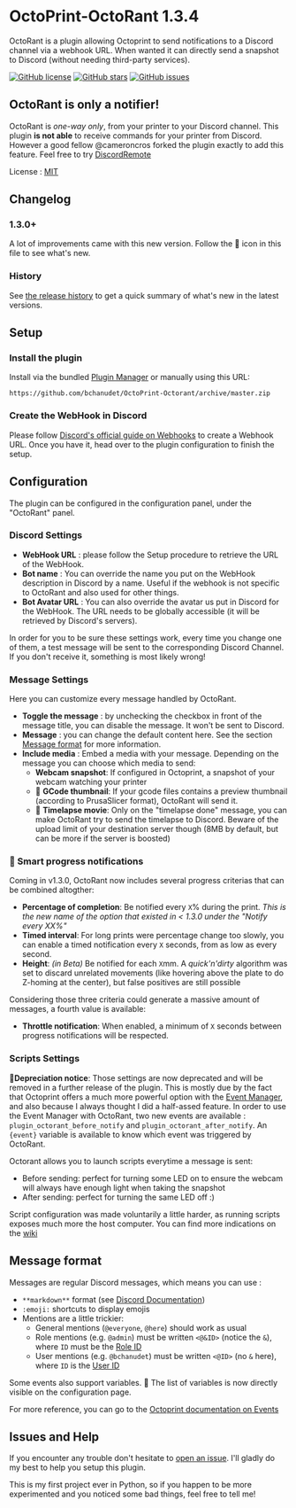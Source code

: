 # OctoPrint-OctoRant 1.3.4


OctoRant is a plugin allowing Octoprint to send notifications to a Discord channel via a webhook URL. When wanted it can directly send a snapshot to Discord (without needing third-party services).

[![GitHub license](https://img.shields.io/github/license/bchanudet/OctoPrint-Octorant)](https://github.com/bchanudet/OctoPrint-Octorant/blob/master/LICENSE)
[![GitHub stars](https://img.shields.io/github/stars/bchanudet/OctoPrint-Octorant)](https://github.com/bchanudet/OctoPrint-Octorant/stargazers)
[![GitHub issues](https://img.shields.io/github/issues/bchanudet/OctoPrint-Octorant)](https://github.com/bchanudet/OctoPrint-Octorant/issues)

## OctoRant is only a **notifier**!

OctoRant is *one-way only*, from your printer to your Discord channel. This plugin **is not able** to receive commands for your printer from Discord. However a good fellow @cameroncros forked the plugin exactly to add this feature. Feel free to try [DiscordRemote](https://plugins.octoprint.org/plugins/DiscordRemote/)

License : [MIT](./LICENSE)

## Changelog

### 1.3.0+

A lot of improvements came with this new version. Follow the 🎇 icon in this file to see what's new.

### History

See [the release history](https://github.com/bchanudet/OctoPrint-Octorant/releases) to get a quick summary of what's new in the latest versions.


## Setup

### Install the plugin

Install via the bundled [Plugin Manager](https://github.com/foosel/OctoPrint/wiki/Plugin:-Plugin-Manager)
or manually using this URL:

    https://github.com/bchanudet/OctoPrint-Octorant/archive/master.zip

### Create the WebHook in Discord

Please follow [Discord's official guide on Webhooks](https://support.discord.com/hc/en-us/articles/228383668-Intro-to-Webhooks) to create a Webhook URL. Once you have it, head over to the plugin configuration to finish the setup.

## Configuration

The plugin can be configured in the configuration panel, under the "OctoRant" panel.

### Discord Settings

- **WebHook URL** : please follow the Setup procedure to retrieve the URL of the WebHook.
- **Bot name** : You can override the name you put on the WebHook description in Discord by a name. Useful if the webhook is not specific to OctoRant and also used for other things.
- **Bot Avatar URL** : You can also override the avatar us put in Discord for the WebHook. The URL needs to be globally accessible (it will be retrieved by Discord's servers).

In order for you to be sure these settings work, every time you change one of them, a test message will be sent to the corresponding Discord Channel. If you don't receive it, something is most likely wrong!

### Message Settings

Here you can customize every message handled by OctoRant.

- **Toggle the message** : by unchecking the checkbox in front of the message title, you can disable the message. It won't be sent to Discord.
- **Message** : you can change the default content here. See the section [Message format](#message-format) for more information.
- **Include media** : Embed a media with your message. Depending on the message you can choose which media to send:
    - **Webcam snapshot**: If configured in Octoprint, a snapshot of your webcam watching your printer
    - 🎇 **GCode thumbnail**: If your gcode files contains a preview thumbnail (according to PrusaSlicer format), OctoRant will send it.
    - 🎇 **Timelapse movie**: Only on the "timelapse done" message, you can make OctoRant try to send the timelapse to Discord. Beware of the upload limit of your destination server though (8MB by default, but can be more if the server is boosted)

### 🎇 Smart progress notifications

Coming in v1.3.0, OctoRant now includes several progress criterias that can be combined altogther:
- **Percentage of completion**: Be notified every `X`% during the print. _This is the new name of the option that existed in < 1.3.0 under the "Notify every XX%"_
- **Timed interval**: For long prints were percentage change too slowly, you can enable a timed notification every `X` seconds, from as low as every second.
- **Height**: _(in Beta)_ Be notified for each `X`mm. A _quick'n'dirty_ algorithm was set to discard unrelated movements (like hovering above the plate to do Z-homing at the center), but false positives are still possible

Considering those three criteria could generate a massive amount of messages, a fourth value is available:
- **Throttle notification**: When enabled, a minimum of `X` seconds between progress notifications will be respected.

### Scripts Settings

**🎇Depreciation notice**: Those settings are now deprecated and will be removed in a further release of the plugin. This is mostly due by the fact that Octoprint offers a much more powerful option with the [Event Manager](https://docs.octoprint.org/en/master/events/index.html), and also because I always thought I did a half-assed feature. In order to use the Event Manager with OctoRant, two new events are available : `plugin_octorant_before_notify` and `plugin_octorant_after_notify`. An `{event}` variable is available to know which event was triggered by OctoRant.

Octorant allows you to launch scripts everytime a message is sent:

- Before sending: perfect for turning some LED on to ensure the webcam will always have enough light when taking the snapshot
- After sending: perfect for turning the same LED off :)

Script configuration was made voluntarily a little harder, as running scripts exposes much more the host computer. You can find more indications on the [wiki](https://github.com/bchanudet/OctoPrint-Octorant/wiki/Launching-scripts)


## Message format

Messages are regular Discord messages, which means you can use :
- `**markdown**` format (see [Discord Documentation](https://support.discordapp.com/hc/en-us/articles/210298617-Markdown-Text-101-Chat-Formatting-Bold-Italic-Underline-))
- `:emoji:` shortcuts to display emojis
- Mentions are a little trickier:
    - General mentions (`@everyone`, `@here`) should work as usual
    - Role mentions (e.g. `@admin`) must be written `<@&ID>` (notice the `&`), where `ID` must be the [Role ID](https://support.discord.com/hc/en-us/articles/206346498-Where-can-I-find-my-User-Server-Message-ID-)
    - User mentions (e.g. `@bchanudet`) must be written `<@ID>` (no `&` here), where `ID` is the [User ID](https://support.discord.com/hc/en-us/articles/206346498-Where-can-I-find-my-User-Server-Message-ID-)

Some events also support variables. 🎇 The list of variables is now directly visible on the configuration page. 

For more reference, you can go to the [Octoprint documentation on Events](http://docs.octoprint.org/en/master/events/index.html#sec-events-available-events)

## Issues and Help

If you encounter any trouble don't hesitate to [open an issue](https://github.com/bchanudet/OctoPrint-Octorant/issues/new). I'll gladly do my best to help you setup this plugin.

This is my first project ever in Python, so if you happen to be more experimented and you noticed some bad things, feel free to tell me!
